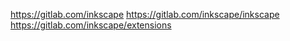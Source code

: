 https://gitlab.com/inkscape
https://gitlab.com/inkscape/inkscape
https://gitlab.com/inkscape/extensions